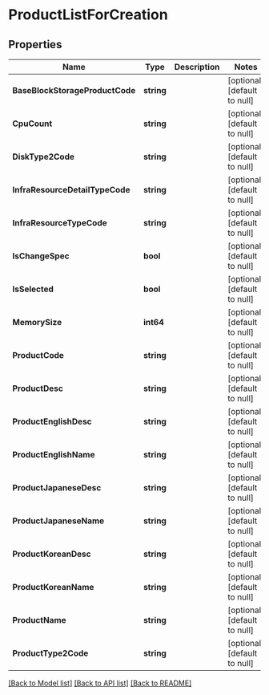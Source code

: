 # ProductListForCreation

## Properties
Name | Type | Description | Notes
------------ | ------------- | ------------- | -------------
**BaseBlockStorageProductCode** | **string** |  | [optional] [default to null]
**CpuCount** | **string** |  | [optional] [default to null]
**DiskType2Code** | **string** |  | [optional] [default to null]
**InfraResourceDetailTypeCode** | **string** |  | [optional] [default to null]
**InfraResourceTypeCode** | **string** |  | [optional] [default to null]
**IsChangeSpec** | **bool** |  | [optional] [default to null]
**IsSelected** | **bool** |  | [optional] [default to null]
**MemorySize** | **int64** |  | [optional] [default to null]
**ProductCode** | **string** |  | [optional] [default to null]
**ProductDesc** | **string** |  | [optional] [default to null]
**ProductEnglishDesc** | **string** |  | [optional] [default to null]
**ProductEnglishName** | **string** |  | [optional] [default to null]
**ProductJapaneseDesc** | **string** |  | [optional] [default to null]
**ProductJapaneseName** | **string** |  | [optional] [default to null]
**ProductKoreanDesc** | **string** |  | [optional] [default to null]
**ProductKoreanName** | **string** |  | [optional] [default to null]
**ProductName** | **string** |  | [optional] [default to null]
**ProductType2Code** | **string** |  | [optional] [default to null]

[[Back to Model list]](../README.md#documentation-for-models) [[Back to API list]](../README.md#documentation-for-api-endpoints) [[Back to README]](../README.md)


